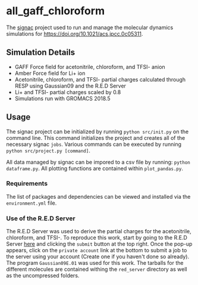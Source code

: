 # all_gaff_chloroform

The [signac](https://signac.io) project used to run and manage the molecular dynamics simulations for https://doi.org/10.1021/acs.jpcc.0c05311.

## Simulation Details
- GAFF Force field for acetonitrile, chloroform, and TFSI- anion
- Amber Force field for Li+ ion
- Acetonitrile, chloroform, and TFSI- partial charges calculated through RESP using Gaussian09 and the R.E.D Server
- Li+ and TFSI- partial charges scaled by 0.8
- Simulations run with GROMACS 2018.5

## Usage
The signac project can be initialized by running `python src/init.py` on the command line.  This command initializes the project and creates all of the necessary signac `jobs`.  Various commands can be executed by running `python src/project.py [command]`.

All data managed by signac can be impored to a csv file by running: `python dataframe.py`.  All plotting functions are contained within `plot_pandas.py`.

### Requirements
The list of packages and dependencies can be viewed and installed via the `environment.yml` file.

### Use of the R.E.D Server
The R.E.D Server was used to derive the partial charges for the acetonitrile, chloroform, and TFSI-.  To reproduce this work, start by going to the R.E.D Server [here](https://upjv.q4md-forcefieldtools.org/REDServer-Development/) and clicking the `submit` button at the top right.  Once the pop-up appears, click on the `private account` link at the bottom to submit a job to the server using your account (Create one if you haven't done so already).  The program `Gaussian09E.01` was used for this work.  The tarballs for the different molecules are contained withing the `red_server` directory as well as the uncompressed folders.
